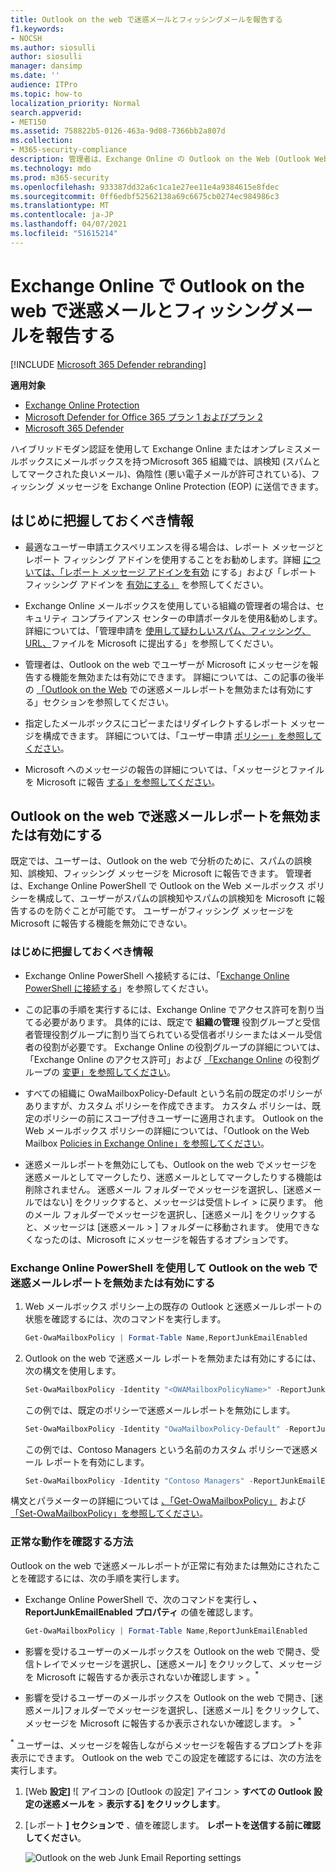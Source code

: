 ```yaml
---
title: Outlook on the web で迷惑メールとフィッシングメールを報告する
f1.keywords:
- NOCSH
ms.author: siosulli
author: siosulli
manager: dansimp
ms.date: ''
audience: ITPro
ms.topic: how-to
localization_priority: Normal
search.appverid:
- MET150
ms.assetid: 758822b5-0126-463a-9d08-7366bb2a807d
ms.collection:
- M365-security-compliance
description: 管理者は、Exchange Online の Outlook on the Web (Outlook Web App) の組み込みの迷惑メール、迷惑メール、フィッシングメールレポートオプション、およびユーザーに対してこれらのレポートオプションを無効にする方法について説明します。
ms.technology: mdo
ms.prod: m365-security
ms.openlocfilehash: 933387dd32a6c1ca1e27ee11e4a9384615e8fdec
ms.sourcegitcommit: 0ff6edbf52562138a69c6675cb0274ec984986c3
ms.translationtype: MT
ms.contentlocale: ja-JP
ms.lasthandoff: 04/07/2021
ms.locfileid: "51615214"
---
```

# <a name="report-junk-and-phishing-email-in-outlook-on-the-web-in-exchange-online"></a>Exchange Online で Outlook on the web で迷惑メールとフィッシングメールを報告する

[!INCLUDE [Microsoft 365 Defender rebranding](../includes/microsoft-defender-for-office.md)]

**適用対象**
- [Exchange Online Protection](exchange-online-protection-overview.md)
- [Microsoft Defender for Office 365 プラン 1 およびプラン 2](defender-for-office-365.md)
- [Microsoft 365 Defender](../defender/microsoft-365-defender.md)

ハイブリッドモダン認証を使用して Exchange Online またはオンプレミスメールボックスにメールボックスを持つ[](../../enterprise/hybrid-modern-auth-overview.md)Microsoft 365 組織では、誤検知 (スパムとしてマークされた良いメール)、偽陰性 (悪い電子メールが許可されている)、フィッシング メッセージを Exchange Online Protection (EOP) に送信できます。

## <a name="what-do-you-need-to-know-before-you-begin"></a>はじめに把握しておくべき情報

- 最適なユーザー申請エクスペリエンスを得る場合は、レポート メッセージとレポート フィッシング アドインを使用することをお勧めします。詳細 [については、「レポート メッセージ アドインを有効](./enable-the-report-message-add-in.md) にする」および「レポート フィッシング アドインを [有効にする」](./enable-the-report-phish-add-in.md) を参照してください。

- Exchange Online メールボックスを使用している組織の管理者の場合は、セキュリティ コンプライアンス センターの申請ポータルを使用&勧めします。 詳細については、「管理申請を [使用して疑わしいスパム、フィッシング、URL、](admin-submission.md)ファイルを Microsoft に提出する」を参照してください。

- 管理者は、Outlook on the web でユーザーが Microsoft にメッセージを報告する機能を無効または有効にできます。 詳細については、この記事の後半の [「Outlook on the Web](#disable-or-enable-junk-email-reporting-in-outlook-on-the-web) での迷惑メールレポートを無効または有効にする」セクションを参照してください。

- 指定したメールボックスにコピーまたはリダイレクトするレポート メッセージを構成できます。 詳細については、「ユーザー申請 [ポリシー」を参照してください](user-submission.md)。

- Microsoft へのメッセージの報告の詳細については、「メッセージとファイルを Microsoft に報告 [する」を参照してください](report-junk-email-messages-to-microsoft.md)。

## <a name="disable-or-enable-junk-email-reporting-in-outlook-on-the-web"></a>Outlook on the web で迷惑メールレポートを無効または有効にする

既定では、ユーザーは、Outlook on the web で分析のために、スパムの誤検知、誤検知、フィッシング メッセージを Microsoft に報告できます。 管理者は、Exchange Online PowerShell で Outlook on the Web メールボックス ポリシーを構成して、ユーザーがスパムの誤検知やスパムの誤検知を Microsoft に報告するのを防ぐことが可能です。 ユーザーがフィッシング メッセージを Microsoft に報告する機能を無効にできない。

### <a name="what-do-you-need-to-know-before-you-begin"></a>はじめに把握しておくべき情報

- Exchange Online PowerShell へ接続するには、「[Exchange Online PowerShell に接続する](/powershell/exchange/connect-to-exchange-online-powershell)」を参照してください。

- この記事の手順を実行するには、Exchange Online でアクセス許可を割り当てる必要があります。 具体的には、既定で **組織の管理** 役割グループと受信者管理役割グループに割り当てられている受信者ポリシーまたはメール受信者の役割が必要です。  Exchange Online の役割グループの詳細については、「Exchange Online のアクセス許可」および [「Exchange Online](/exchange/permissions-exo/permissions-exo) の役割グループの [変更」を参照してください](/Exchange/permissions-exo/role-groups#modify-role-groups)。

- すべての組織に OwaMailboxPolicy-Default という名前の既定のポリシーがありますが、カスタム ポリシーを作成できます。 カスタム ポリシーは、既定のポリシーの前にスコープ付きユーザーに適用されます。 Outlook on the Web メールボックス ポリシーの詳細については、「Outlook on the Web Mailbox [Policies in Exchange Online」を参照してください](/Exchange/clients-and-mobile-in-exchange-online/outlook-on-the-web/outlook-web-app-mailbox-policies)。

- 迷惑メールレポートを無効にしても、Outlook on the web でメッセージを迷惑メールとしてマークしたり、迷惑メールとしてマークしたりする機能は削除されません。 迷惑メール フォルダーでメッセージを選択し、[迷惑メールではない] をクリックすると、メッセージは受信トレイ \> に戻ります。 他のメール フォルダーでメッセージを選択し、[迷惑メール] をクリックすると、メッセージは [迷惑メール \> ] フォルダーに移動されます。 使用できなくなったのは、Microsoft にメッセージを報告するオプションです。

### <a name="use-exchange-online-powershell-to-disable-or-enable-junk-email-reporting-in-outlook-on-the-web"></a>Exchange Online PowerShell を使用して Outlook on the web で迷惑メールレポートを無効または有効にする

1. Web メールボックス ポリシー上の既存の Outlook と迷惑メールレポートの状態を確認するには、次のコマンドを実行します。

   ```powershell
   Get-OwaMailboxPolicy | Format-Table Name,ReportJunkEmailEnabled
   ```

2. Outlook on the web で迷惑メール レポートを無効または有効にするには、次の構文を使用します。

   ```powershell
   Set-OwaMailboxPolicy -Identity "<OWAMailboxPolicyName>" -ReportJunkEmailEnabled <$true | $false>
   ```

   この例では、既定のポリシーで迷惑メールレポートを無効にします。

   ```powershell
   Set-OwaMailboxPolicy -Identity "OwaMailboxPolicy-Default" -ReportJunkEmailEnabled $false
   ```

   この例では、Contoso Managers という名前のカスタム ポリシーで迷惑メール レポートを有効にします。

   ```powershell
   Set-OwaMailboxPolicy -Identity "Contoso Managers" -ReportJunkEmailEnabled $true
   ```

構文とパラメーターの詳細については [、「Get-OwaMailboxPolicy」](/powershell/module/exchange/get-owamailboxpolicy) および [「Set-OwaMailboxPolicy」を参照してください](/powershell/module/exchange/set-owamailboxpolicy)。

### <a name="how-do-you-know-this-worked"></a>正常な動作を確認する方法

Outlook on the web で迷惑メールレポートが正常に有効または無効にされたことを確認するには、次の手順を実行します。

- Exchange Online PowerShell で、次のコマンドを実行し **、ReportJunkEmailEnabled プロパティ** の値を確認します。

  ```powershell
  Get-OwaMailboxPolicy | Format-Table Name,ReportJunkEmailEnabled
  ```

- 影響を受けるユーザーのメールボックスを Outlook on the web で開き、受信トレイでメッセージを選択し、[迷惑メール] をクリックして、メッセージを Microsoft に報告するか表示されないか確認します \> 。<sup>\*</sup>

- 影響を受けるユーザーのメールボックスを Outlook on the web で開き、[迷惑メール]フォルダーでメッセージを選択し、[迷惑メール] をクリックして、メッセージを Microsoft に報告するか表示されないか確認します。 \> <sup>\*</sup>

<sup>\*</sup> ユーザーは、メッセージを報告しながらメッセージを報告するプロンプトを非表示にできます。 Outlook on the web でこの設定を確認するには、次の方法を実行します。

1. [Web **設定]** ![ アイコンの [Outlook の設定] アイコン [ ](../../media/owa-settings-icon.png) \> **すべての Outlook 設定の迷惑メールを** \> **表示する] をクリックします**。
2. [レポート **] セクションで** 、値を確認します。 **レポートを送信する前に確認してください**。

   ![Outlook on the web Junk Email Reporting settings](../../media/owa-junk-email-reporting-options.png)